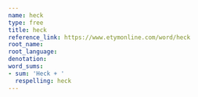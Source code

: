 ```yaml
---
name: heck
type: free
title: heck
reference_link: https://www.etymonline.com/word/heck
root_name: 
root_language: 
denotation: 
word_sums:
- sum: 'Heck + '
  respelling: heck
---
```

